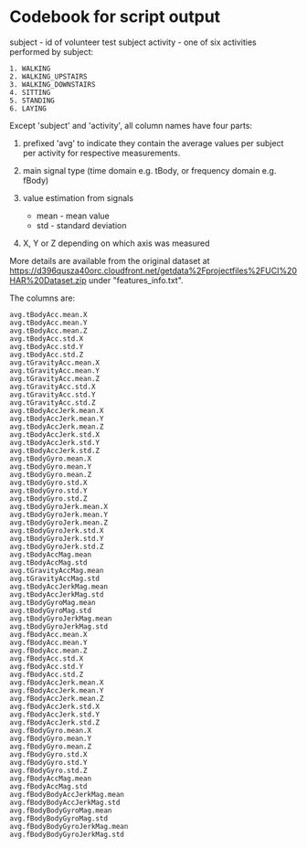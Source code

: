 # Codebook for script output

subject - id of volunteer test subject
activity - one of six activities performed by subject:

    1. WALKING
    2. WALKING_UPSTAIRS
    3. WALKING_DOWNSTAIRS
    4. SITTING
    5. STANDING
    6. LAYING

Except 'subject' and 'activity', all column names have four parts:

1. prefixed 'avg' to indicate they contain the average values 
per subject per activity for respective measurements.

2. main signal type (time domain e.g. tBody, or frequency domain e.g. fBody)

3. value estimation from signals
    * mean - mean value
    * std - standard deviation
    
4. X, Y or Z depending on which axis was measured

More details are available from the original dataset at 
https://d396qusza40orc.cloudfront.net/getdata%2Fprojectfiles%2FUCI%20HAR%20Dataset.zip
under "features_info.txt".

The columns are:

    avg.tBodyAcc.mean.X
    avg.tBodyAcc.mean.Y
    avg.tBodyAcc.mean.Z
    avg.tBodyAcc.std.X
    avg.tBodyAcc.std.Y
    avg.tBodyAcc.std.Z
    avg.tGravityAcc.mean.X
    avg.tGravityAcc.mean.Y
    avg.tGravityAcc.mean.Z
    avg.tGravityAcc.std.X
    avg.tGravityAcc.std.Y
    avg.tGravityAcc.std.Z
    avg.tBodyAccJerk.mean.X
    avg.tBodyAccJerk.mean.Y
    avg.tBodyAccJerk.mean.Z
    avg.tBodyAccJerk.std.X
    avg.tBodyAccJerk.std.Y
    avg.tBodyAccJerk.std.Z
    avg.tBodyGyro.mean.X
    avg.tBodyGyro.mean.Y
    avg.tBodyGyro.mean.Z
    avg.tBodyGyro.std.X
    avg.tBodyGyro.std.Y
    avg.tBodyGyro.std.Z
    avg.tBodyGyroJerk.mean.X
    avg.tBodyGyroJerk.mean.Y
    avg.tBodyGyroJerk.mean.Z
    avg.tBodyGyroJerk.std.X
    avg.tBodyGyroJerk.std.Y
    avg.tBodyGyroJerk.std.Z
    avg.tBodyAccMag.mean
    avg.tBodyAccMag.std
    avg.tGravityAccMag.mean
    avg.tGravityAccMag.std
    avg.tBodyAccJerkMag.mean
    avg.tBodyAccJerkMag.std
    avg.tBodyGyroMag.mean
    avg.tBodyGyroMag.std
    avg.tBodyGyroJerkMag.mean
    avg.tBodyGyroJerkMag.std
    avg.fBodyAcc.mean.X
    avg.fBodyAcc.mean.Y
    avg.fBodyAcc.mean.Z
    avg.fBodyAcc.std.X
    avg.fBodyAcc.std.Y
    avg.fBodyAcc.std.Z
    avg.fBodyAccJerk.mean.X
    avg.fBodyAccJerk.mean.Y
    avg.fBodyAccJerk.mean.Z
    avg.fBodyAccJerk.std.X
    avg.fBodyAccJerk.std.Y
    avg.fBodyAccJerk.std.Z
    avg.fBodyGyro.mean.X
    avg.fBodyGyro.mean.Y
    avg.fBodyGyro.mean.Z
    avg.fBodyGyro.std.X
    avg.fBodyGyro.std.Y
    avg.fBodyGyro.std.Z
    avg.fBodyAccMag.mean
    avg.fBodyAccMag.std
    avg.fBodyBodyAccJerkMag.mean
    avg.fBodyBodyAccJerkMag.std
    avg.fBodyBodyGyroMag.mean
    avg.fBodyBodyGyroMag.std
    avg.fBodyBodyGyroJerkMag.mean
    avg.fBodyBodyGyroJerkMag.std
